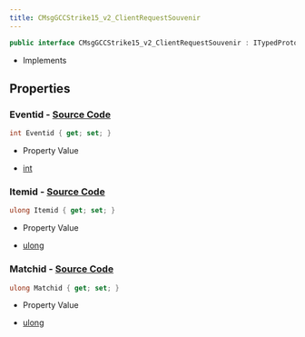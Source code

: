 ```yaml
---
title: CMsgGCCStrike15_v2_ClientRequestSouvenir
---
```


```csharp
public interface CMsgGCCStrike15_v2_ClientRequestSouvenir : ITypedProtobuf<CMsgGCCStrike15_v2_ClientRequestSouvenir>, INativeHandle
```

- Implements

## Properties

### **Eventid** - [Source Code](https://github.com/swiftly-solution/swiftlys2/blob/main/managed/src/SwiftlyS2.Generated/Protobufs/Interfaces/CMsgGCCStrike15_v2_ClientRequestSouvenir.cs#L19)

```csharp
int Eventid { get; set; }
```

- Property Value

- [int](https://learn.microsoft.com/dotnet/api/system.int32)

### **Itemid** - [Source Code](https://github.com/swiftly-solution/swiftlys2/blob/main/managed/src/SwiftlyS2.Generated/Protobufs/Interfaces/CMsgGCCStrike15_v2_ClientRequestSouvenir.cs#L13)

```csharp
ulong Itemid { get; set; }
```

- Property Value

- [ulong](https://learn.microsoft.com/dotnet/api/system.uint64)

### **Matchid** - [Source Code](https://github.com/swiftly-solution/swiftlys2/blob/main/managed/src/SwiftlyS2.Generated/Protobufs/Interfaces/CMsgGCCStrike15_v2_ClientRequestSouvenir.cs#L16)

```csharp
ulong Matchid { get; set; }
```

- Property Value

- [ulong](https://learn.microsoft.com/dotnet/api/system.uint64)

